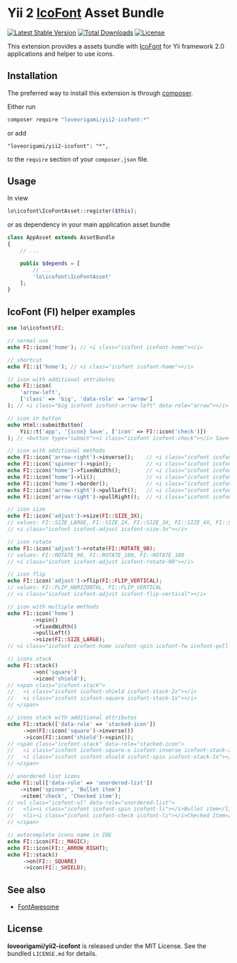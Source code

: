 # Yii 2 [IcoFont](http://icofont.com) Asset Bundle
[![Latest Stable Version](https://poser.pugx.org/loveorigami/yii2-icofont/v/stable)](https://packagist.org/packages/loveorigami/yii2-icofont)
[![Total Downloads](https://poser.pugx.org/loveorigami/yii2-icofont/downloads)](https://packagist.org/packages/loveorigami/yii2-icofont)
[![License](https://poser.pugx.org/loveorigami/yii2-icofont/license)](https://packagist.org/packages/loveorigami/yii2-icofont)

This extension provides a assets bundle with [IcoFont](http://icofont.com) for Yii framework 2.0 applications and helper to use icons.

## Installation

The preferred way to install this extension is through [composer](https://getcomposer.org/).

Either run

```bash
composer require "loveorigami/yii2-icofont:*"
```

or add

```
"loveorigami/yii2-icofont": "*",
```

to the `require` section of your `composer.json` file.

## Usage

In view

```php
lo\icofont\IcoFontAsset::register($this);
```

or as dependency in your main application asset bundle

```php
class AppAsset extends AssetBundle
{
	// ...

	public $depends = [
		// ...
		'lo\icofont\IcoFontAsset'
	];
}
```

## IcoFont (FI) helper examples

```php
use lo\icofont\FI;

// normal use
echo FI::icon('home'); // <i class="icofont icofont-home"></i>

// shortcut
echo FI::i('home'); // <i class="icofont icofont-home"></i>

// icon with additional attributes
echo FI::icon(
    'arrow-left', 
    ['class' => 'big', 'data-role' => 'arrow']
); // <i class="big icofont icofont-arrow-left" data-role="arrow"></i>

// icon in button
echo Html::submitButton(
    Yii::t('app', '{icon} Save', ['icon' => FI::icon('check')])
); // <button type="submit"><i class="icofont icofont-check"></i> Save</button>

// icon with additional methods
echo FI::icon('arrow-right')->inverse();    // <i class="icofont icofont-arrow-right icofont-inverse"></i>
echo FI::icon('spinner')->spin();           // <i class="icofont icofont-spinner icofont-spin"></i>
echo FI::icon('home')->fixedWidth();        // <i class="icofont icofont-home icofont-fw"></i>
echo FI::icon('home')->li();                // <i class="icofont icofont-home icofont-li"></i>
echo FI::icon('home')->border();            // <i class="icofont icofont-home icofont-border"></i>
echo FI::icon('arrow-right')->pullLeft();   // <i class="icofont icofont-arrow-right icofont-pull-left"></i>
echo FI::icon('arrow-right')->pullRight();  // <i class="icofont icofont-arrow-right icofont-pull-right"></i>

// icon size
echo FI::icon('adjust')->size(FI::SIZE_3X);
// values: FI::SIZE_LARGE, FI::SIZE_2X, FI::SIZE_3X, FI::SIZE_4X, FI::SIZE_5X
// <i class="icofont icofont-adjust icofont-size-3x"></i>

// icon rotate
echo FI::icon('adjust')->rotate(FI::ROTATE_90); 
// values: FI::ROTATE_90, FI::ROTATE_180, FI::ROTATE_180
// <i class="icofont icofont-adjust icofont-rotate-90"></i>

// icon flip
echo FI::icon('adjust')->flip(FI::FLIP_VERTICAL); 
// values: FI::FLIP_HORIZONTAL, FI::FLIP_VERTICAL
// <i class="icofont icofont-adjust icofont-flip-vertical"></i>

// icon with multiple methods
echo FI::icon('home')
        ->spin()
        ->fixedWidth()
        ->pullLeft()
        ->size(FI::SIZE_LARGE);
// <i class="icofont icofont-home icofont-spin icofont-fw icofont-pull-left icofont-size-lg"></i>

// icons stack
echo FI::stack()
        ->on('square')
        ->icon('shield');
// <span class="icofont-stack">
//   <i class="icofont icofont-shield icofont-stack-2x"></i>
//   <i class="icofont icofont-square icofont-stack-1x"></i>
// </span>

// icons stack with additional attributes
echo FI::stack(['data-role' => 'stacked-icon'])
     ->on(FI::icon('square')->inverse())
     ->icon(FI::icon('shield')->spin());
// <span class="icofont-stack" data-role="stacked-icon">
//   <i class="icofont icofont-square-o icofont-inverse icofont-stack-2x"></i>
//   <i class="icofont icofont-shield icofont-spin icofont-stack-1x"></i>
// </span>

// unordered list icons 
echo FI::ul(['data-role' => 'unordered-list'])
    ->item('spinner', 'Bullet item')
    ->item('check', 'Checked item');
// <ul class="icofont-ul" data-role="unordered-list">
//   <li><i class="icofont icofont-spin icofont-li"></i>Bullet item</li>
//   <li><i class="icofont icofont-check icofont-li"></i>Checked Item</li>
// </span>

// autocomplete icons name in IDE
echo FI::icon(FI::_MAGIC);
echo FI::icon(FI::_ARROW_RIGHT);
echo FI::stack()
     ->on(FI::_SQUARE)
     ->icon(FI::_SHIELD);
```

## See also

* [FontAwesome](https://github.com/rmrevin/yii2-fontawesome)

## License

**loveorigami/yii2-icofont** is released under the MIT License. See the bundled `LICENSE.md` for details.